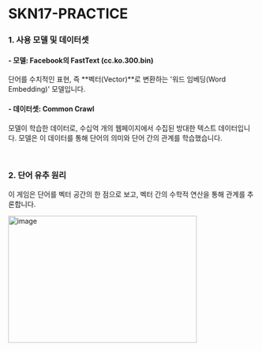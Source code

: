 # SKN17-PRACTICE

### 1. 사용 모델 및 데이터셋
#### - 모델: Facebook의 FastText (cc.ko.300.bin)
단어를 수치적인 표현, 즉 **벡터(Vector)**로 변환하는 '워드 임베딩(Word Embedding)' 모델입니다.

#### - 데이터셋: Common Crawl
모델이 학습한 데이터로, 수십억 개의 웹페이지에서 수집된 방대한 텍스트 데이터입니다. 모델은 이 데이터를 통해 단어의 의미와 단어 간의 관계를 학습했습니다.

<br>

### 2. 단어 유추 원리
이 게임은 단어를 벡터 공간의 한 점으로 보고, 벡터 간의 수학적 연산을 통해 관계를 추론합니다.


<img width="382" height="257" alt="image" src="https://github.com/user-attachments/assets/013398e1-d573-4d74-a440-53264b5a7dd1" />
